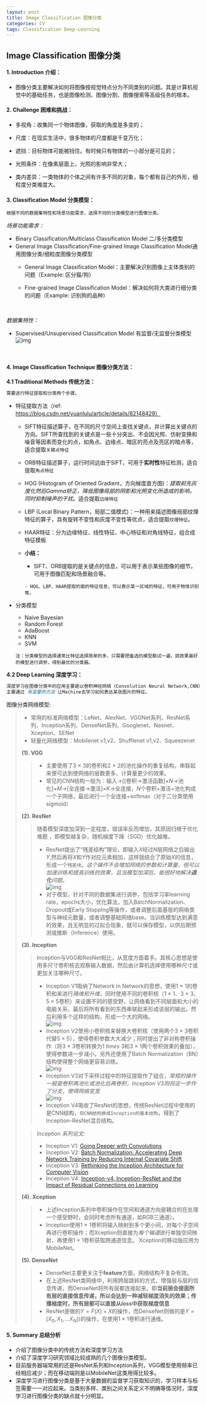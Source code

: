 ```yaml
---
layout: post          
title: Image Classification 图像分类               
categories: CV          
tags: Classification Deep-Learning
---
```

## Image Classification 图像分类

#### 1.  Introduction 介绍：
  - 图像分类主要解决如何将图像按视觉特点分为不同类别的问题。其是计算机视觉中的基础任务，也是图像检测、图像分割、图像搜索等高级任务的根本。
    
#### 2.  Challenge 困难和挑战：

  - 多视角：收集同一个物体图像，获取的角度是多变的；
    
  - 尺度：在现实生活中，很多物体的尺度都是千变万化；
    
  - 遮挡：目标物体可能被挡住。有时候只有物体的一小部分是可见的；
    
  - 光照条件：在像素层面上，光照的影响非常大；
    
  - 类内差异：一类物体的个体之间有许多不同的对象，每个都有自己的外形，细粒度分类难度大。

    
#### 3. Classification Model 分类模型：

  ```markdown
  根据不同的数据集特性和场景功能需求，选择不同的分类模型进行图像分类。
  ```

  *场景功能需求：*
     
  - Binary Classification/Multiclass Classification Model 二/多分类模型
  - General Image Classification/Fine-grained Image Classification Model通用图像分类/细粒度图像分类模型
    - General Image Classification Model：主要解决识别图像上主体类别的问题（Example: 区分猫/狗）
    
    - Fine-grained Image Classification Model：解决如何将大类进行细分类的问题（Example: 识别狗的品种） 
      
      ​    
    

  *数据集特性：*   
     
  -  Supervised/Unsupervised Classification Model 有监督/无监督分类模型
     ![img](picture/classification.jpg)  

​    


#### 4.  Image Classification Technique 图像分类方法：  
  **4.1 Traditional Methods 传统方法：**      
  ```markdown
  需要进行特征提取和分类两个步骤。
  ```
  - 特征提取方法（ref: https://blog.csdn.net/yuanlulu/article/details/82148429）
    - SIFT特征描述算子，在不同的尺寸空间上查找关键点，并计算出关键点的方向。SIFT所查找到的关键点是一些十分突出、不会因光照、仿射变换和噪音等因素而变化的点，如角点、边缘点、暗区的亮点及亮区的暗点等，适合提取`关键点特征`
    - ORB特征描述算子，运行时间远由于SIFT，可用于**实时性**特征检测，适合提取`角点特征`
    - HOG (Histogram of Oriented Gradient，方向梯度直方图)：*提取前先灰度化然后Gamma矫正，降低图像局部的阴影和光照变化所造成的影响，同时抑制噪声的干扰*。适合提取`边缘特征`
    - LBP (Local Binary Pattern，局部二值模式)：一种用来描述图像局部纹理特征的算子，具有旋转不变性和灰度不变性等优点，适合提取`纹理特征`。
    - HAAR特征：分为边缘特征、线性特征、中心特征和对角线特征，组合成特征模板
    - **小结：** 
         - SIFT、ORB提取的是关键点的信息，可以用于表示某些图像的细节，可用于图像匹配和场景融合等。
    
          - HOG、LBP、HAAR提取的面的特征信息，可以表示某一区域的特征，可用于物体识别等。
    
  - 分类模型
    - Naive Bayesian 
    - Random Forest
    - AdaBoost
    - KNN
    - SVM

     `注：分类模型的选择通常比特征选择简单的多，只需要把备选的模型都试一遍，挑效果最好的模型进行调参，得到最优的分类器。`


  **4.2 Deep Learning 深度学习：**

  ```markdown
  深度学习在图像分类中的应用主要是以卷积神经网络（Convolution Neural Network,CNN）为代表，
  主要通过`有监督的方法`让Machine去学习如何表达某张图片的特征。
  ```

  图像分类网络模型:   
  > - 常用的标准网络模型：LeNet、AlexNet、VGGNet系列、ResNet系列、Inception系列、DenseNet系列、Googlenet、Nasnet、Xception、SENet  
  > - 轻量化网络模型：Mobilenet v1,v2、Shufflenet v1,v2、Squeezenet           
  >
  > **(1). VGG**           
  >> - 主要使用了3 $\times$ 3的卷积和2 $\times$ 2的池化操作的重复结构，串联起来便可达到使网络的层数更多，计算量更少的效果。
  >> - 常见的CNN结构一般为：输入$\to$[[卷积$\to$激活函数]$\times$$N$$\to$池化]$\times$$M$$\to$[全连接$\to$激活]$\times$$K$$\to$全连接，$N$个卷积+激活+池化构成一个子网络，最后进行一个全连接+softmax（对于二分类使用sigmoid）  
  > 
  > **(2). ResNet**
  >> 随着模型深度加深到一定程度，错误率反而增加，其原因归根于优化难题 ，即模型越复杂，随机梯度下降（SGD）优化越难。
  >> - ResNet提出了“残差结构”理论，即输入$X$经过$N$层网络之后输出$Y$,然后再将$X$和$Y$作对应元素相加，这样就结合了原始$X$的信息，形成一个`残差块`。*这个操作不会增加网络的参数和计算量，但可以加速训练和提高训练的效果，且当模型加深后，能很好地解决**退化**问题。*    
  >>![img](picture/ResNet.png)       
  >> - 对于模型，针对不同的数据集进行调参，包括学习率learning rate，epochs大小，优化算法，加入BatchNormalization、Dropout或Early Stopping等操作，或者调整后面基层的网络类型与神经元数量，或者调整基础网络base。当训练模型达到满意的效果，且无明显的过拟合现象，就可以保存模型，以供后期预测或推断（Inference）使用。
  >
  > **(3). Inception**   
  >> Inception与VGG和ResNet相比，从宽度方面着手。其核心思想是使用多尺寸卷积核去观察输入数据，然后由计算机选择使用哪种尺寸或更加关注哪种尺寸。    
  >> - Inception V1吸纳了Network in Network的思想，使用1 $\times$ 1的卷积和来进行*降维和升维*，同时使用不同的卷积核（1 $\times$ 1、3 $\times$ 3、5 $\times$ 5卷积）来设置不同的感受野，让网络看到不同层面和大小的电脑关系，最后将所有看到的东西串联起来形成该层的输出。然后利用多个这样的结构，形成一个大的网络。       
  >> ![img](picture/InceptionV1.png)   
  >> - Inception V2使用小卷积核来替换大卷积核（使用两个3 $\times$ 3卷积代替5 $\times$ 5），使得卷积参数大大减少；同时提出了非对称卷积操作（将3 $\times$ 3卷积转换为1 $times$ 3和3 $\times$ 1两个卷积效果的叠加），使得参数进一步减小。另外还使用了Batch Normalization（BN）结构使得整个网络更容易训练。     
  >> ![img](picture/InceptionV2.png)   
  >> - Inception V3对下采样过程中的特征提取作了组合，*常规的操作一般是卷积再池化或池化后再卷积，Inception V3则将这一步作了分支，使得网络变宽*  
  >>![img](picture/InceptionV3.png)         
  >> - Inception V4吸收了ResNet的思想，传统ResNet过程中使用的是CNN结构，`将CNN结构换成Inception的基本结构`，得到了Inception-ResNet混合结构。 
  >    
  >> *Inception 系列论文:*  
  >> - Inception V1: [Going Deeper with Convolutions](https://arxiv.org/pdf/1409.4842.pdf)           
  >> - Inception V2: [Batch Normalization: Accelerating Deep Network Training by Reducing Internal Covariate Shift](http://de.arxiv.org/pdf/1502.03167)          
  >> - Inception V3: [Rethinking the Inception Architecture for Computer Vision](https://arxiv.org/pdf/1512.00567.pdf)
  >> - Inception V4: [Inception-v4, Inception-ResNet and the Impact of Residual Connections on Learning](https://arxiv.org/pdf/1602.07261.pdf)
> 
> **(4). Xception** 
>> - 上述Inception系列中卷积操作在空间和通道方向是耦合的在处理一个感受野时，会同时考虑所有通道，如RGB三通道）。   
>> - Inception使用1 $\times$ 1卷积将输入映射到多个更小间，对每个子空间再进行卷积操作；而Xception则直接为*每个输道*进行单独空间映射，再使用1 $\times$ 1卷积获取跨通道信息。 
>> Xception的移动版应用为MobileNet。       
> 
> **(5). DenseNet**
>> - DenseNet主要更关注于**feature**方面，网络结构不复杂有效。  
>> - 在上述ResNet类网络中，利用跨层跳转的方式，增强层与层的信息传递，而DenseNet将所有层都连接起来，即**当前层会接面所有层的直接信息传递，所以会达到一种减轻梯度消失的效果；传播梯度时，所有层都可以直接从$loss$中获取梯度信息**
>> - ResNet是做的$Y=F(X)+X$的操作，而DenseNet则做的是$Y=[X_0,X_1,...X_N])$的操作，在使用1 $\times$ 1卷积进行通维。

#### 5.  Summary 总结分析 
- 介绍了图像分类中的传统方法和深度学习方法
- 介绍了深度学习研究领域比较成熟的几个图像分类模型。
- 目前服务器端常用的还是ResNet系列和Inception系列，VGG模型使用频率已经相应减少；而在移动端则是以MobileNet这类用得比较多。
- 深度学习进行图像分类是基于大量数据的监督学习获取知识的，学习样本与标签需要一一对应起来。当类别多样、类别之间关系定义不明确等情况时，深度学习进行图像分类的缺点就十分明显。
